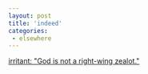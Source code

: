 ```yaml
---
layout: post
title: 'indeed'
categories:
 - elsewhere
---
```



<a title="irritant" href="http://www.irritant.dircon.co.uk/archive/2004_01_01_archive.html#107330832126849832">irritant: "God is not a right-wing zealot."</a>
